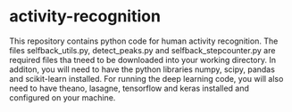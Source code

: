 # activity-recognition
This repository contains python code for human activity recognition. The files selfback_utils.py, detect_peaks.py and selfback_stepcounter.py are required files tha tneed to be downloaded into your working directory. In additon, you will need to have the python libraries numpy, scipy, pandas and scikit-learn installed. For running the deep learning code, you will also need to have theano, lasagne, tensorflow and keras installed and configured on your machine.
